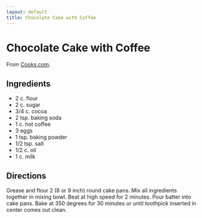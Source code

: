 ```yaml
---
layout: default
title: Chocolate Cake with Coffee
---
```


# Chocolate Cake with Coffee

From
[Cooks.com](http://www.cooks.com/rec/view/0,176,149165-247200,00.html).

## Ingredients

-   2 c. flour
-   2 c. sugar
-   3/4 c. cocoa
-   2 tsp. baking soda
-   1 c. hot coffee
-   3 eggs
-   1 tsp. baking powder
-   1/2 tsp. salt
-   1/2 c. oil
-   1 c. milk

## Directions

Grease and flour 2 (8 or 9 inch) round cake pans. Mix all ingredients
together in mixing bowl. Beat at high speed for 2 minutes. Pour batter
into cake pans. Bake at 350 degrees for 30 minutes or until toothpick
inserted in center comes out clean.
